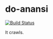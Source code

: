 # do-anansi
[![Build Status](https://travis-ci.org/dwarburt/do-anansi.svg)](https://travis-ci.org/dwarburt/do-anansi)


It crawls.

